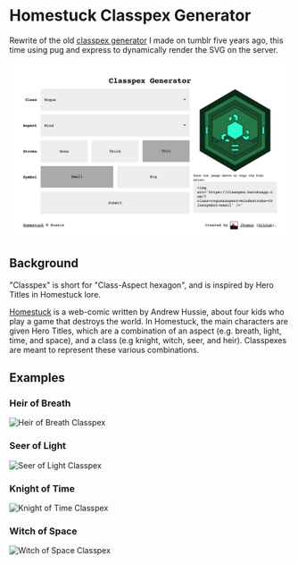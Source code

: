 # Homestuck Classpex Generator

Rewrite of the old [classpex generator](https://jzumun.tumblr.com/classpex) I made on tumblr five years ago, this time using pug and express to dynamically render the SVG on the server.

![Screenshot](./public/screenshot.png)

## Background
"Classpex" is short for "Class-Aspect hexagon", and is inspired by Hero Titles in Homestuck lore.

[Homestuck](http://homestuck.com/) is a web-comic written by Andrew Hussie, about four kids who play a game that destroys the world. In Homestuck, the main characters are given Hero Titles, which are a combination of an aspect (e.g. breath, light, time, and space), and a class (e.g knight, witch, seer, and heir). Classpexes are meant to represent these various combinations.

## Examples
### Heir of Breath
![Heir of Breath Classpex](https://classpex.herokuapp.com/?class=heir&aspect=breath&stroke=thin&symbol=small)

### Seer of Light
![Seer of Light Classpex](https://classpex.herokuapp.com/?class=seer&aspect=light&stroke=none&symbol=small)

### Knight of Time
![Knight of Time Classpex](https://classpex.herokuapp.com/?class=knight&aspect=time&stroke=thick&symbol=small)

### Witch of Space
![Witch of Space Classpex](https://classpex.herokuapp.com/?class=witch&aspect=space&stroke=none&symbol=big)
